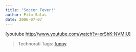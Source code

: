 ```yaml
---
title: "Soccer Fever!"
author: Pito Salas
date: 2006-07-07
---
```




[youtube http://www.youtube.com/watch?v=xrShK-NVMIU]  
>  Technorati Tags: [funny](<http://www.technorati.com/tag/funny>)


